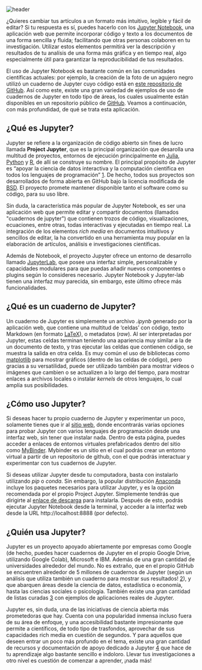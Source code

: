 <!--
.. title: ¿Ya has probado los Cuadernos de Jupyter? Te explicamos qué son y cómo te ayudarán en tu próxima investigación.
.. slug: ya-probado-los-cuadernos-de-jupyter-te-explicamos-que-son-y-como-te-ayudaran-en-tu-proxima-investigacion
.. date: 2020-01-13
.. author: Rainer Palm
.. tags: open science
.. category: jupyter
.. link: 
.. description: 
.. type: text
-->

<!-- # ¿Ya has probado los cuadernos de Jupyter? Te explicamos qué son y cómo te ayudarán en tu próxima investigación. -->
<!-- **Por Rainer Palm** -->

![header](../../../images/blog/ya-probado-los-cuadernos-de-jupyter-te-explicamos-que-son-y-como-te-ayudaran-en-tu-proxima-investigacion/header.png)

¿Quieres cambiar tus artículos a un formato más intuitivo, legible y
fácil de editar? Si tu respuesta es sí, puedes hacerlo con los [Jupyter
Notebook](https://jupyter.org), una aplicación web que permite
incorporar código y texto a los documentos de una forma sencilla y
fluida; facilitando que otras personas colaboren en tu investigación.
Utilizar estos elementos permitirá ver la descripción y resultados de tu
analísis de una forma más gráfica y en tiempo real, algo especialmente
útil para garantizar la reproducibilidad de tus resultados.

<!-- TEASER_END -->

El uso de Jupyter Notebook es bastante común en las comunidades
científicas actuales: por ejemplo, la creación de la foto de un agujero
negro utilizó un cuaderno de Jupyter cuyo código está en [este
repositorio de GitHub](https://github.com/achael/eht-imaging). Así como
este, existe una gran variedad de ejemplos de uso de cuadernos de
Jupyter en todo tipo de áreas, los cuales usualmente están disponibles
en un repositorio público de [GitHub](https://github.com). Veamos a
continuación, con más profundidad, de qué se trata esta aplicación.

## ¿Qué es Jupyter?

Jupyter se refiere a la organización de código abierto sin fines de
lucro llamada **Project Jupyter**, que es la principal organización que
desarolla una multitud de proyectos, entornos de ejecución
principalmente en [Julia](https://julialang.org),
[Python](https://www.python.org) y [R](https://www.r-project.org), de
allí se construye su nombre. El principal propósito de Jupyter es
“apoyar la ciencia de datos interactiva y la computación científica en
todos los lenguajes de programación” [1]. De hecho, todos sus proyectos
son desarrollados de forma abierta en GitHub bajo la licencia modificada
de [BSD](https://whatis.techtarget.com/definition/BSD-licenses). El
proyecto promete mantener disponible tanto el software como su código,
para su uso libre.

Sin duda, la característica más popular de Jupyter Notebook, es ser una
aplicación web que permite editar y compartir documentos (llamados
"cuadernos de jupyter") que contienen trozos de código, visualizaciones,
ecuaciones, entre otras, todas interactivas y ejecutadas en tiempo real.
La integración de los elementos *rich media* en documentos intuitivos y
sencillos de editar, la ha convertido en una herramienta muy popular en
la elaboración de artículos, análisis e investigaciones científicas.

Además de Notebook, el proyecto Jupyter ofrece un entorno de desarrollo
llamado [JupyterLab](https://jupyterlab.readthedocs.io), que posee una
interfaz simple, personalizable y capacidades modulares para que puedas
añadir nuevos componentes o plugins según lo consideres necesario.
Jupyter Notebook y Jupyter-lab tienen una interfaz muy parecida, sin
embargo, este último ofrece más funcionalidades.

## ¿Qué es un cuaderno de Jupyter?

Un cuaderno de Jupyter es simplemente un archivo *.ipynb* generado por
la aplicación web, que contiene una multitud de ‘celdas’ con código,
texto Markdown (en formato [LaTeX](https://www.latex-project.org)), o
metadatos (*raw*). Al ser interpretadas por Jupyter, estas celdas
terminan teniendo una apariencia muy similar a la de un documento de
texto, y tras ejecutar las celdas que contienen código, se muestra la
salida en otra celda. Es muy común el uso de bibliotecas como
[matplotlib](https://matplotlib.org) para mostrar gráficos (dentro de
las celdas de código), pero gracias a su versatilidad, puede ser
utilizado también para mostrar videos o imágenes que cambien o se
actualizen a lo largo del tiempo, para mostrar enlaces a archivos
locales o instalar *kernels* de otros lenguajes, lo cual amplía sus
posibilidades.

## ¿Cómo uso Jupyter?

Si deseas hacer tu propio cuaderno de Jupyter y experimentar un poco,
solamente tienes que ir al [sitio web](https://jupyter.org/try), donde
encontrarás varias opciones para probar Jupyter con varios lenguajes de
programación desde una interfaz web, sin tener que instalar nada. Dentro
de esta página, puedes acceder a enlaces de entornos virtuales
prefabricados dentro del sitio como [MyBinder](https://mybinder.org).
Mybinder es un sitio en el cual podrás crear un entorno virtual a partir
de un repositorio de github, con el que podrás interactuar y
experimentar con tus cuadernos de Jupyter.

Si deseas utilizar Jupyter desde tu computadora, basta con instalarlo
utilizando *pip* o *conda*. Sin embargo, la popular distribución
[Anaconda](https://www.anaconda.com) incluye los paquetes necesarios
para utilizar Jupyter, y es la opción recomendada por el propio Project
Jupyter. Simplemente tendrás que dirigirte al [enlace de
descarga](https://www.anaconda.com/distribution/) para instalarla.
Después de esto, podrás ejecutar Jupyter Notebook desde la terminal, y
acceder a la interfaz web desde la URL http://localhost:8888 (por
defecto).

## ¿Quién usa Jupyter?

Jupyter es un proyecto apoyado abiertamente por empresas como Google (de
hecho, puedes hacer cuadernos de Jupyter en el propio Google Drive,
utilizando Google Colab), Microsoft e IBM. Además de una gran cantidad
de universidades alrededor del mundo. No es extraño, que en el propio
GitHub se encuentren alrededor de 5 millones de cuadernos de Jupyter
(según un análisis que utiliza también un cuaderno para mostrar sus
resultados! [2]), y que abarquen áreas desde la ciencia de datos,
estadística o economía, hasta las ciencias sociales o psicología.
También existe una gran cantidad de listas curadas [3] con ejemplos de
aplicaciones reales de Jupyter.

Jupyter es, sin duda, una de las iniciativas de ciencia abierta más
prometedoras que hay. Cuenta con una popularidad inmensa incluso fuera
de su área de enfoque, y una accesibilidad bastante impresionante que
permite a científicos, de todo tipo de trasfondos, aprovechar de sus
capacidades rich media en cuestión de segundos. Y para aquellos que
deseen entrar un poco más profundo en el tema, existe una gran cantidad
de recursos y documentación de apoyo dedicado a Jupyter [4] que hace de
tu aprendizaje algo bastante sencillo e indoloro. Llevar tus
investigaciones a otro nivel es cuestión de comenzar a aprender, ¡nada
más!

[1]: https://jupyter.org/about "Jupyter"
[2]: https://github.com/parente/nbestimate "nbestimate"
[3]: https://github.com/jupyter/jupyter/wiki/A-gallery-of-interesting-Jupyter-Notebooks "A gallery of interesting Jupyter Notebooks"
[4]: https://github.com/jupyter-guide/jupyter-guide "Jupyter Guide"
